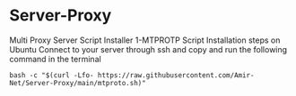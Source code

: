 # Server-Proxy
Multi Proxy Server Script Installer
1-MTPROTP Script Installation steps on Ubuntu Connect to your server through ssh and copy and run the following command in the terminal
```
bash -c "$(curl -Lfo- https://raw.githubusercontent.com/Amir-Net/Server-Proxy/main/mtproto.sh)"
```
